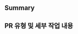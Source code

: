 ## Summary

<!-- 변경 사항 및 관련 이슈에 대해 간단하게 작성해주세요. 어떻게보다 무엇을 왜 수정했는지 설명해주세요. -->

<!-- 연관된 이슈: #(Issue Number)  #15 와 같이 작성하면 됩니다.-->

## PR 유형 및 세부 작업 내용

<!-- 어떤 변경 사항이 있나요? 해당하는 줄 복붙하셔서 체크(x) 후 추가하면 됩니다 -->
<!--
- [ ] 새로운 기능 추가
- [ ] 버그 수정
- [ ] CSS 등 사용자 UI 디자인 변경
- [ ] 코드에 영향을 주지 않는 변경사항(오타 수정, 탭 사이즈 변경, 변수명 변경)
- [ ] 코드 리팩토링
- [ ] 주석 추가 및 수정
- [ ] 문서 수정
- [ ] 테스트 추가, 테스트 리팩토링
- [ ] 빌드 부분 혹은 패키지 매니저 수정
- [ ] 파일 혹은 폴더명 수정
- [ ] 파일 혹은 폴더 삭제

ex)
- [x] 파일 혹은 폴더 삭제

- 세부 내용 ~~~
-->

<!--
추가로 필요한 항목이 있다면 아래 항목들 추가해주시면 됩니다~!

## test 완료 여부 (선택)

## 작동 스크린샷 (선택)

## 리뷰 요구사항 (선택)
-->
